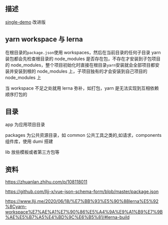 ## 描述

[single-demo](https://github.com/793338023/single-demo) 改进版

## yarn workspace 与 lerna

在根目录的`package.json`使用 workspaces，然后在当前目录的任何子目录 yarn 装包都会先检查根目录的 node_modules 是否存在包，不存在才安装到子包项目的 node_modules，整个项目初始化时直接在根目录`yarn`安装就会全部项目都安装并安装到根的 node_modules 上，子项目独有的才会安装到自己项目的 node_modules 上

当 workspace 不足之处就用 lerna 弥补，如打包，yarn 是无法实现到互相依赖顺序打包的

## 目录

app 为应用项目目录

packages 为公共资源目录，如 common 公共工具之类的,如请求，components 组件库，使用 dumi 搭建

lib 放些模板或者第三方包等

## 资料

https://zhuanlan.zhihu.com/p/108118011

https://github.com/lljj-x/vue-json-schema-form/blob/master/package.json

https://www.lljj.me/2020/06/18/%E7%BB%93%E5%90%88lerna%E5%92%8Cyarn-workspace%E7%AE%A1%E7%90%86%E5%A4%9A%E9%A1%B9%E7%9B%AE%E5%B7%A5%E4%BD%9C%E6%B5%81/#lerna-build

